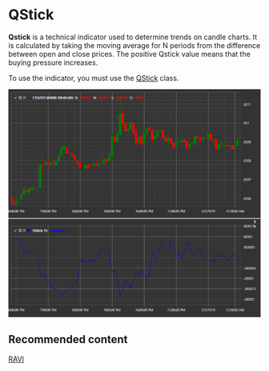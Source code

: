 # QStick

**Qstick** is a technical indicator used to determine trends on candle charts. It is calculated by taking the moving average for N periods from the difference between open and close prices. The positive Qstick value means that the buying pressure increases. 

To use the indicator, you must use the [QStick](../api/StockSharp.Algo.Indicators.QStick.html) class. 

![IndicatorQStick](../images/IndicatorQStick.png)

## Recommended content

[RAVI](IndicatorRangeActionVerificationIndex.md)
